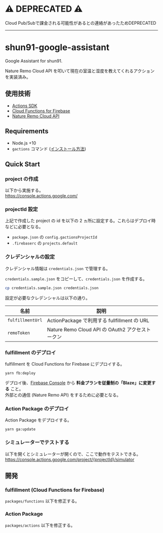# ⚠️ DEPRECATED ⚠️

Cloud Pub/Subで課金される可能性があるとの連絡があったためDEPRECATED

---

# shun91-google-assistant

Google Assistant for shun91.

Nature Remo Cloud API を叩いて現在の室温と湿度を教えてくれるアクションを実装済み。

## 使用技術

- [Actions SDK](https://developers.google.com/actions/sdk)
- [Cloud Functions for Firebase](https://firebase.google.com/docs/functions)
- [Nature Remo Cloud API](https://developer.nature.global)

## Requirements

- Node.js +10
- `gactions` コマンド ([インストール方法](<(https://developers.google.com/actions/tools/gactions-cli)>))

## Quick Start

### project の作成

以下から実施する。  
https://console.actions.google.com/

### projectId 設定

上記で作成した project の id を以下の 2 ヵ所に設定する。これらはデプロイ時などに必要となる。

- `package.json` の `config.gactionsProjectId`
- `.firebaserc` の `projects.default`

### クレデンシャルの設定

クレデンシャル情報は `credentials.json` で管理する。

`credentials.sample.json` をコピーして、`credentials.json` を作成する。

```bash
cp credentials.sample.json credentials.json
```

設定が必要なクレデンシャルは以下の通り。

| 名前             | 説明                                             |
| ---------------- | ------------------------------------------------ |
| `fulfillmentUrl` | ActionPackage で利用する fullfillment の URL     |
| `remoToken`      | Nature Remo Cloud API の OAuth2 アクセストークン |

### fulfillment のデプロイ

fulfillment を Cloud Functions for Firebase にデプロイする。

```
yarn fb:deploy
```

デプロイ後、[Firebase Console](https://console.firebase.google.com) から **料金プランを従量制の「Blaze」に変更する** こと。  
外部との通信 (Nature Remo API) をするために必要となる。

### Action Package のデプロイ

Action Package をデプロイする。

```
yarn ga:update
```

### シミュレーターでテストする

以下を開くとシミュレーターが開くので、ここで動作をテストできる。  
https://console.actions.google.com/project/{projectId}/simulator

## 開発

### fulfillment (Cloud Functions for Firebase)

`packages/functions` 以下を修正する。

### Action Package

`packages/actions` 以下を修正する。
